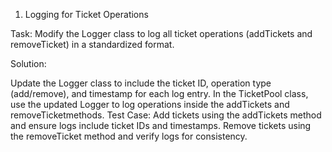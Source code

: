 1. Logging for Ticket Operations

Task: Modify the Logger class to log all ticket operations (addTickets and removeTicket) in a standardized format.

Solution:

Update the Logger class to include the ticket ID, operation type (add/remove), and timestamp for each log entry.
In the TicketPool class, use the updated Logger to log operations inside the addTickets and removeTicketmethods.
Test Case:
Add tickets using the addTickets method and ensure logs include ticket IDs and timestamps.
Remove tickets using the removeTicket method and verify logs for consistency.